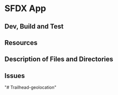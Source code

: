 # SFDX  App

## Dev, Build and Test


## Resources


## Description of Files and Directories


## Issues


"# Trailhead-geolocation" 
